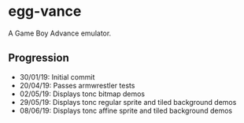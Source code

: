 # egg-vance
A Game Boy Advance emulator.

## Progression
- 30/01/19: Initial commit
- 20/04/19: Passes armwrestler tests
- 02/05/19: Displays tonc bitmap demos
- 29/05/19: Displays tonc regular sprite and tiled background demos
- 08/06/19: Displays tonc affine sprite and tiled background demos